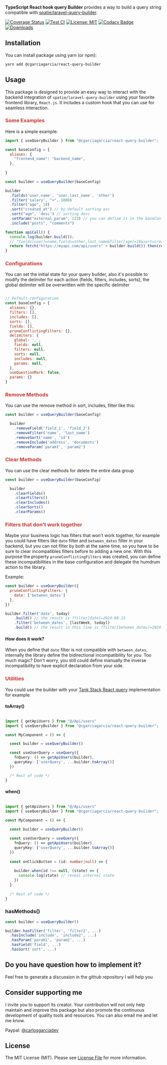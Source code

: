 
**TypeScript React hook query Builder** provides a way to build a query string compatible with
[spatie/laravel-query-builder](https://github.com/spatie/laravel-query-builder).

[![Coverage Status](https://coveralls.io/repos/github/cgarciagarcia/react-query-builder/badge.svg?branch=main&service=github&kill_cache=1)](https://coveralls.io/github/cgarciagarcia/react-query-builder?branch=main)
[![Test CI](https://github.com/cgarciagarcia/react-query-builder/actions/workflows/test.yml/badge.svg)](https://github.com/cgarciagarcia/react-query-builder/actions/workflows/test.yml)
[![License: MIT](https://img.shields.io/badge/License-MIT-brightgreen.svg)](https://opensource.org/licenses/MIT)
[![Codacy Badge](https://app.codacy.com/project/badge/Grade/1f3f48abc84f4e3cba76e39e804786d6)](https://app.codacy.com/gh/cgarciagarcia/react-query-builder/dashboard?utm_source=gh&utm_medium=referral&utm_content=&utm_campaign=Badge_grade)
[![Downloads](https://img.shields.io/npm/d18m/@cgarciagarcia/react-query-builder?style=flat-square)](https://www.npmjs.com/package/@cgarciagarcia/react-query-builder)

## Installation

You can install package using yarn (or npm):

```bash
yarn add @cgarciagarcia/react-query-builder
```

## Usage

This package is designed to provide an easy way to interact with the backend integration
of `spatie/laravel-query-builder`
using your favorite frontend library, `React.js`. It includes a custom hook that you can use for seamless interaction.

<h3 style="color:#cb3837">Some Examples</h3>

Here is a simple example:

```js
import { useQueryBuilder } from "@cgarciagarcia/react-query-builder";

const baseConfig = {
  aliases: {
    "frontend_name": "backend_name",
  },
 
}

const builder = useQueryBuilder(baseConfig)

builder
  .fields('user.name', 'user.last_name', 'other')
  .filter('salary', ">", 1000)
  .filter("age", 18)
  .sort("created_at") // by default sorting asc
  .sort("age", 'desc') // sorting desc
  .setParam("external_param", 123) // you can define it in the baseConfig
  .include("posts", "comments")

function apiCall() {
  console.log(builder.build());
  // ?fields[user]=name,fields=other,last_name&filter[age]=18&sort=created_at,-age&includes=posts,comments
  return fetch("https://myapi.com/api/users" + builder.build()).then(response => response.json())
}
```

<h3 style="color:#cb3837;">Configurations</h3>

You can set the initial state for your query builder, also it's possible to modify
the delimiter for each action (fields, filters, includes, sorts), the global delimiter
will be overwritten  with the specific delimiter

```javascript

// Default configuration 
const baseConfig = {
  aliases: {},
  filters: [],
  includes: [],
  sorts: [],
  fields: [],
  pruneConflictingFilters: {},
  delimiters: {
    global: ',',
    fields: null,
    filters: null,
    sorts: null,
    includes: null,
    params: null,
  },
  useQuestionMark: false,
  params: {}
}
```

<h3 style="color:#cb3837;">Remove Methods</h3>
You can use the remove method in sort, includes, filter like this:

```js
const builder = useQueryBuilder(baseConfig)

  builder
    .removeField('field_1', 'field_2')
    .removeFilter('name', 'last_name')
    .removeSort('name', 'id')
    .removeInclude('address', 'documents')
    .removeParam('param1', 'param2')
```

<h3 style="color:#cb3837;">Clear Methods</h3>

You can use the clear methods for delete the entire data group

```js
const builder = useQueryBuilder(baseConfig)

  builder
    .clearFields()
    .clearFilters()
    .clearIncludes()
    .clearSorts()
    .clearParams()
```

<h3 style="color:#cb3837;">Filters that don't work together</h3>

Maybe your business logic has filters that won't work together, for example you could
have filters like `date` filter and `between_dates` filter in your backend, but you can not filter
by both at the same time, so you have to be sure to clear incompatibles filters
before to adding a new one. With this purpose the property `pruneConflictingFilters`
was created, you can define these incompatibilities in the base configuration and delegate
the humdrum action to the library.

Example:

```js
const builder = useQueryBuilder({
  pruneConflictingFilters: {
    date: ['between_dates']
  },
})

builder.filter('date', today)
    .build() // the result is ?filter[date]=2024-08-13
    .filter('between_dates', [lastWeek, today])
    .build() // the result in this line is ?filter[between_dates]=2024-08-06,2024-08-13
```

#### How does it work?

When you define that `date` filter is not compatible with `between_dates`, internally
the library define the bidirectional incompatibility for you. Too much magic? Don't
worry, you still could define manually the inverse incompatibility to have explicit
declaration from your side.

<h3 style="color:#cb3837;">Utilities</h3>

You could use the builder with your [Tank Stack React query](https://tanstack.com/query/latest)
implementation for example:

#### toArray()

```typescript

import { getApiUsers } from "@/Api/users"
import { useQueryBuilder } from "@cgarciagarcia/react-query-builder";

const MyComponent = () => {

  const builder = useQueryBuilder()

  const useUserQuery = useQuery({
    fnQuery: () => getApiUsers(builder),
    queryKey: ['userQuery', ...builder.toArray()]
  })

  /* Rest of code */
}

```

#### when()

```typescript

import { getApiUsers } from "@/Api/users"
import { useQueryBuilder } from "@cgarciagarcia/react-query-builder";

const MyComponent = () => {
  
  const builder = useQueryBuilder()

  const useUserQuery = useQuery({
    fnQuery: () => getApiUsers(builder),
    queryKey: ['userQuery', ...builder.toArray()]
  })
  
  const onClickButton = (id: number|null) => {
    
    builder.when(id !== null, (state) => {
      console.log(state) // reveal internal state
    })
  }
  
  /* Rest of code */
}

```

### hasMethods()


```js
const builder = useQueryBuilder()

builder.hasFilter('filter', 'filter2', ...)
  .hasInclude('include', 'include2', ...)
  .hasParam('param1', 'param2', ...)
  .hasField('field', ...)
  .hasSort('sort', ...)

```
## Do you have question how to implement it?

Feel free to generate a discussion in the github repository I will help you


## Consider supporting me

I invite you to support its creator. Your contribution will
not only help maintain and improve this package but also promote the continuous
development of quality tools and resources. You can also email me and let me know.

Paypal: [@carlosgarciadev](https://paypal.me/carlosgarciadev?country.x=AR&locale.x=es_XC)


## License

The MIT License (MIT). Please see [License File](LICENSE) for more information.
